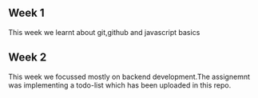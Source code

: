 ## Week 1
This week we learnt about git,github and javascript basics
## Week 2
This week we focussed mostly on backend development.The assignemnt was implementing a todo-list which has been uploaded in this repo.
